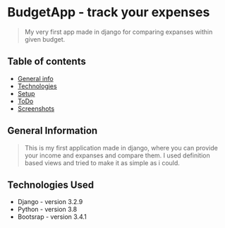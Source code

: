 # BudgetApp - track your expenses

> My very first app made in django for comparing expanses within given budget.

## Table of contents

- [General info](#general*info)
- [Technologies](#technologies)
- [Setup](#setup)
- [ToDo](#todo)
- [Screenshots](#screenshots)

## General Information

> This is my first application made in django, where you can provide your income and expanses and compare them. I used definition based views and tried to make it as simple as i could.

## Technologies Used

- Django - version 3.2.9
- Python - version 3.8
- Bootsrap - version 3.4.1
